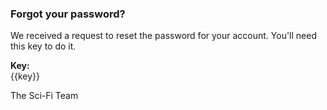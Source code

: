 ### Forgot your password?

We received a request to reset the password for your account. You'll
need this key to do it.

__Key:__  
{{key}}

The Sci-Fi Team
